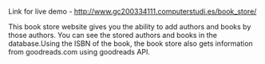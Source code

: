 Link for live demo - http://www.gc200334111.computerstudi.es/book_store/

This book store website gives you the ability to add authors and books by those authors. You can see the stored authors and books in the database.Using the ISBN of the book, the book store also gets information from goodreads.com using goodreads API.

